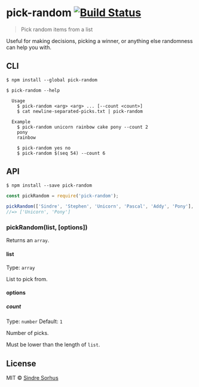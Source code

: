 # pick-random [![Build Status](https://travis-ci.org/sindresorhus/pick-random.svg?branch=master)](https://travis-ci.org/sindresorhus/pick-random)

> Pick random items from a list

Useful for making decisions, picking a winner, or anything else randomness can help you with.


## CLI

```
$ npm install --global pick-random
```

```
$ pick-random --help

  Usage
    $ pick-random <arg> <arg> ... [--count <count>]
    $ cat newline-separated-picks.txt | pick-random

  Example
    $ pick-random unicorn rainbow cake pony --count 2
    pony
    rainbow

    $ pick-random yes no
    $ pick-random $(seq 54) --count 6
```


## API

```
$ npm install --save pick-random
```

```js
const pickRandom = require('pick-random');

pickRandom(['Sindre', 'Stephen', 'Unicorn', 'Pascal', 'Addy', 'Pony'], {count: 2});
//=> ['Unicorn', 'Pony']
```

### pickRandom(list, [options])

Returns an `array`.

#### list

Type: `array`

List to pick from.

#### options

##### count

Type: `number`
Default: `1`

Number of picks.

Must be lower than the length of `list`.


## License

MIT © [Sindre Sorhus](http://sindresorhus.com)
